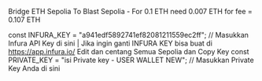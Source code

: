 Bridge ETH Sepolia To Blast Sepolia - For 0.1 ETH need 0.007 ETH for fee = 0.107 ETH


const INFURA_KEY = "a941edf5892741ef82081211559ec2ff";  // Masukkan Infura API Key di sini | Jika ingin ganti INFURA KEY bisa buat di https://app.infura.io/ Edit dan centang Semua Sepolia dan Copy Key
const PRIVATE_KEY = "isi Private key - USER WALLET NEW"; // Masukkan Private Key Anda di sini 
